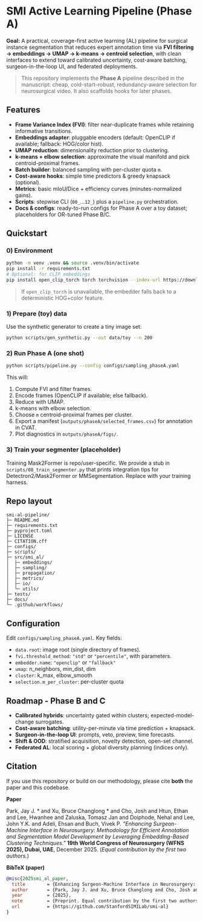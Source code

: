 # SMI Active Learning Pipeline (Phase A)

**Goal:** A practical, coverage-first active learning (AL) pipeline for surgical instance segmentation that reduces expert annotation time via **FVI filtering → embeddings → UMAP → k-means → centroid selection**, with clean interfaces to extend toward calibrated uncertainty, cost-aware batching, surgeon-in-the-loop UI, and federated deployments.

> This repository implements the **Phase A** pipeline described in the manuscript: cheap, cold-start–robust, redundancy-aware selection for neurosurgical video. It also scaffolds hooks for later phases.

## Features
- **Frame Variance Index (FVI)**: filter near-duplicate frames while retaining informative transitions.
- **Embeddings adapter**: pluggable encoders (default: OpenCLIP if available; fallback: HOG/color hist).
- **UMAP reduction**: dimensionality reduction prior to clustering.
- **k-means + elbow selection**: approximate the visual manifold and pick centroid-proximal frames.
- **Batch builder**: balanced sampling with per-cluster quota `m`.
- **Cost-aware hooks**: simple time predictors & greedy knapsack (optional).
- **Metrics**: basic mIoU/Dice + efficiency curves (minutes-normalized gains).
- **Scripts**: stepwise CLI (`00_`…`12_`) plus a `pipeline.py` orchestration.
- **Docs & configs**: ready-to-run configs for Phase A over a toy dataset; placeholders for OR-tuned Phase B/C.

## Quickstart
### 0) Environment
```bash
python -m venv .venv && source .venv/bin/activate
pip install -r requirements.txt
# Optional: for CLIP embeddings
pip install open_clip_torch torch torchvision --index-url https://download.pytorch.org/whl/cu121  # adjust CUDA/CPU
```
> If `open_clip_torch` is unavailable, the embedder falls back to a deterministic HOG+color feature.

### 1) Prepare (toy) data
Use the synthetic generator to create a tiny image set:
```bash
python scripts/gen_synthetic.py --out data/toy --n 200
```

### 2) Run Phase A (one shot)
```bash
python scripts/pipeline.py --config configs/sampling_phaseA.yaml
```
This will:
1. Compute FVI and filter frames.
2. Encode frames (OpenCLIP if available; else fallback).
3. Reduce with UMAP.
4. k-means with elbow selection.
5. Choose `m` centroid-proximal frames per cluster.
6. Export a manifest (`outputs/phaseA/selected_frames.csv`) for annotation in CVAT.
7. Plot diagnostics in `outputs/phaseA/figs/`.

### 3) Train your segmenter (placeholder)
Training Mask2Former is repo/user-specific. We provide a stub in `scripts/08_train_segmenter.py` that prints integration tips for Detectron2/Mask2Former or MMSegmentation. Replace with your training harness.

## Repo layout
```
smi-al-pipeline/
├─ README.md
├─ requirements.txt
├─ pyproject.toml
├─ LICENSE
├─ CITATION.cff
├─ configs/
├─ scripts/
├─ src/smi_al/
│  ├─ embeddings/
│  ├─ sampling/
│  ├─ propagation/
│  ├─ metrics/
│  ├─ io/
│  └─ utils/
├─ tests/
├─ docs/
└─ .github/workflows/
```

## Configuration
Edit `configs/sampling_phaseA.yaml`. Key fields:
- `data.root`: image root (single directory of frames).
- `fvi.threshold_method`: `"std"` or `"percentile"`, with parameters.
- `embedder.name`: `"openclip"` or `"fallback"`
- `umap`: n_neighbors, min_dist, dim
- `cluster`: k_max, elbow_smooth
- `selection.m_per_cluster`: per-cluster quota

## Roadmap - Phase B and C
- **Calibrated hybrids**: uncertainty gated within clusters; expected-model-change surrogates.
- **Cost-aware batching**: utility-per-minute via time prediction + knapsack.
- **Surgeon-in-the-loop UI**: prompts, veto, preview, time forecasts.
- **Shift & OOD**: stratified acquisition, novelty detection, open-set channel.
- **Federated AL**: local scoring + global diversity planning (indices only).

## Citation


If you use this repository or build on our methodology, please cite **both** the paper and this codebase.

**Paper**  

Park, Jay J. * and Xu, Bruce Changlong * and Cho, Josh and Htun, Ethan and Lee, Hwanhee and Zaluska, Tomasz Jan and Doiphode, Nehal and Lee, John Y.K. and Adeli, Ehsan and Buch, Vivek P. *"Enhancing Surgeon-Machine Interface in Neurosurgery: Methodology for Efficient Annotation and Segmentation Model Development by Leveraging Embedding-Based Clustering Techniques."* **19th World Congress of Neurosurgery (WFNS 2025), Dubai, UAE**, December 2025. (*Equal contribution by the first two authors.*)

**BibTeX (paper)**
```bibtex
@misc{2025smi_al_paper,
  title        = {Enhancing Surgeon-Machine Interface in Neurosurgery: Methodology for Efficient Annotation and Segmentation Model Development by Leveraging Embedding-Based Clustering Techniques},
  author       = {Park, Jay J. and Xu, Bruce Changlong and Cho, Josh and Htun, Ethan and Lee, Hwanhee and Zaluska, Tomasz Jan and Doiphode, Nehal and Lee, John Y.K. and Adeli, Ehsan and Buch, Vivek P.},
  year         = {2025},
  note         = {Preprint. Equal contribution by the first two authors.},
  url          = {https://github.com/StanfordSIMILab/smi-al}
}

